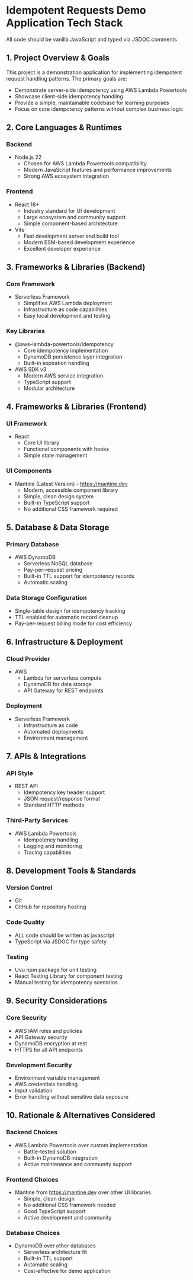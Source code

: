 # Idempotent Requests Demo Application Tech Stack

All code should be vanilla JavaScript and typed via JSDOC comments

## 1. Project Overview & Goals
This project is a demonstration application for implementing idempotent request handling patterns. The primary goals are:
- Demonstrate server-side idempotency using AWS Lambda Powertools
- Showcase client-side idempotency handling
- Provide a simple, maintainable codebase for learning purposes
- Focus on core idempotency patterns without complex business logic

## 2. Core Languages & Runtimes
### Backend
- Node.js 22
  - Chosen for AWS Lambda Powertools compatibility
  - Modern JavaScript features and performance improvements
  - Strong AWS ecosystem integration

### Frontend
- React 18+
  - Industry standard for UI development
  - Large ecosystem and community support
  - Simple component-based architecture
- Vite
  - Fast development server and build tool
  - Modern ESM-based development experience
  - Excellent developer experience

## 3. Frameworks & Libraries (Backend)
### Core Framework
- Serverless Framework
  - Simplifies AWS Lambda deployment
  - Infrastructure as code capabilities
  - Easy local development and testing

### Key Libraries
- @aws-lambda-powertools/idempotency
  - Core idempotency implementation
  - DynamoDB persistence layer integration
  - Built-in expiration handling
- AWS SDK v3
  - Modern AWS service integration
  - TypeScript support
  - Modular architecture

## 4. Frameworks & Libraries (Frontend)
### UI Framework
- React
  - Core UI library
  - Functional components with hooks
  - Simple state management

### UI Components
- Mantine (Latest Version) - https://mantine.dev
  - Modern, accessible component library
  - Simple, clean design system
  - Built-in TypeScript support
  - No additional CSS framework required

## 5. Database & Data Storage
### Primary Database
- AWS DynamoDB
  - Serverless NoSQL database
  - Pay-per-request pricing
  - Built-in TTL support for idempotency records
  - Automatic scaling

### Data Storage Configuration
- Single-table design for idempotency tracking
- TTL enabled for automatic record cleanup
- Pay-per-request billing mode for cost efficiency

## 6. Infrastructure & Deployment
### Cloud Provider
- AWS
  - Lambda for serverless compute
  - DynamoDB for data storage
  - API Gateway for REST endpoints

### Deployment
- Serverless Framework
  - Infrastructure as code
  - Automated deployments
  - Environment management

## 7. APIs & Integrations
### API Style
- REST API
  - Idempotency key header support
  - JSON request/response format
  - Standard HTTP methods

### Third-Party Services
- AWS Lambda Powertools
  - Idempotency handling
  - Logging and monitoring
  - Tracing capabilities

## 8. Development Tools & Standards
### Version Control
- Git
- GitHub for repository hosting

### Code Quality
- ALL code should be written as javascript
- TypeScript via JSDOC for type safety

### Testing
- Uvu npm package for unit testing
- React Testing Library for component testing
- Manual testing for idempotency scenarios

## 9. Security Considerations
### Core Security
- AWS IAM roles and policies
- API Gateway security
- DynamoDB encryption at rest
- HTTPS for all API endpoints

### Development Security
- Environment variable management
- AWS credentials handling
- Input validation
- Error handling without sensitive data exposure

## 10. Rationale & Alternatives Considered
### Backend Choices
- AWS Lambda Powertools over custom implementation
  - Battle-tested solution
  - Built-in DynamoDB integration
  - Active maintenance and community support

### Frontend Choices
- Mantine from https://mantine.dev over other UI libraries
  - Simple, clean design
  - No additional CSS framework needed
  - Good TypeScript support
  - Active development and community

### Database Choices
- DynamoDB over other databases
  - Serverless architecture fit
  - Built-in TTL support
  - Automatic scaling
  - Cost-effective for demo application 